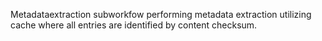 Metadataextraction subworkfow performing metadata extraction utilizing cache where all entries are identified by content checksum.
